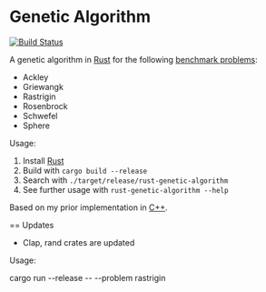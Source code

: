 Genetic Algorithm
=================

[![Build Status](https://travis-ci.org/andschwa/rust-genetic-algorithm.svg?branch=master)](https://travis-ci.org/andschwa/rust-genetic-algorithm)

A genetic algorithm in [Rust][] for the following [benchmark problems][]:

* Ackley
* Griewangk
* Rastrigin
* Rosenbrock
* Schwefel
* Sphere

Usage:

1. Install [Rust][]
2. Build with `cargo build --release`
3. Search with `./target/release/rust-genetic-algorithm`
4. See further usage with `rust-genetic-algorithm --help`

Based on my prior implementation in [C++][].

[benchmark problems]: https://www.cs.cmu.edu/afs/cs/project/jair/pub/volume24/ortizboyer05a-html/node6.html
[Rust]: http://www.rust-lang.org/
[C++]: https://github.com/andschwa/uidaho-cs472-project1


== Updates
* Clap, rand crates are updated

Usage:

cargo run --release -- --problem rastrigin
